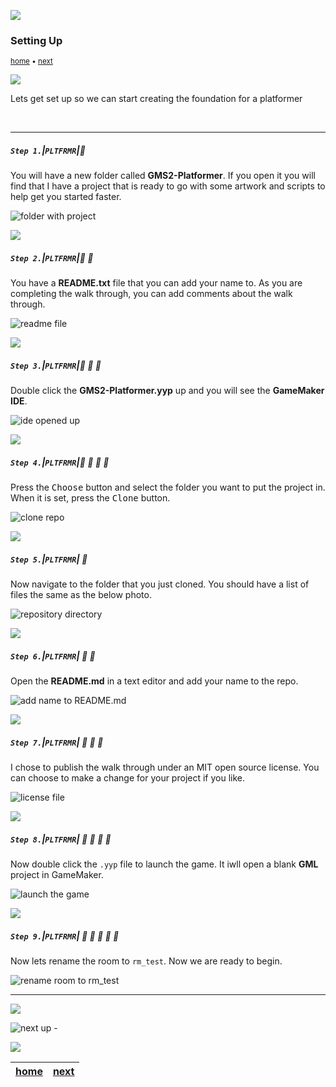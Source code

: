 ![](../images/line3.png)

### Setting Up

<sub>[home](../README.md#user-content-gms2-platformer) • [next](../background-tiles/README.md#user-content-background-tiles)</sub>

![](../images/line3.png)

Lets get set up so we can start creating the foundation for a platformer

<br>

---


##### `Step 1.`\|`PLTFRMR`|:small_blue_diamond:

You will have a new folder called **GMS2-Platformer**. If you open it you will find that I have a project that is ready to go with some artwork and scripts to help get you started faster.

![folder with project](images/platformerProject.png)

![](../images/line2.png)

##### `Step 2.`\|`PLTFRMR`|:small_blue_diamond: :small_blue_diamond: 

You have a **README.txt** file that you can add your name to. As you are completing the walk through, you can add comments about the walk through.

![readme file](images/readMe.png)

![](../images/line2.png)

##### `Step 3.`\|`PLTFRMR`|:small_blue_diamond: :small_blue_diamond: :small_blue_diamond:

Double click the **GMS2-Platformer.yyp** up and you will see the **GameMaker IDE**.

![ide opened up](images/ide.png)

![](../images/line2.png)

##### `Step 4.`\|`PLTFRMR`|:small_blue_diamond: :small_blue_diamond: :small_blue_diamond: :small_blue_diamond:

Press the <kbd>Choose</kbd> button and select the folder you want to put the project in.  When it is set, press the <kbd>Clone</kbd> button.

![clone repo](images/chooseFolderClone.png)

![](../images/line2.png)

##### `Step 5.`\|`PLTFRMR`| :small_orange_diamond:

Now navigate to the folder that you just cloned.  You should have a list of files the same as the below photo.

![repository directory](images/repoFolder.png)

![](../images/line2.png)

##### `Step 6.`\|`PLTFRMR`| :small_orange_diamond: :small_blue_diamond:

Open the **README.md** in a text editor and add your name to the repo.

![add name to README.md](images/nameReadme.png)

![](../images/line2.png)

##### `Step 7.`\|`PLTFRMR`| :small_orange_diamond: :small_blue_diamond: :small_blue_diamond:

I chose to publish the walk through under an MIT open source license.  You can choose to make a change for your project if you like.

![license file](images/license.png)

![](../images/line2.png)

##### `Step 8.`\|`PLTFRMR`| :small_orange_diamond: :small_blue_diamond: :small_blue_diamond: :small_blue_diamond:

Now double click the `.yyp` file to launch the game.  It iwll open a blank **GML** project in GameMaker.

![launch the game](images/launchGame.png)

![](../images/line2.png)

##### `Step 9.`\|`PLTFRMR`| :small_orange_diamond: :small_blue_diamond: :small_blue_diamond: :small_blue_diamond: :small_blue_diamond:

Now lets rename the room to `rm_test`.  Now we are ready to begin.

![rename room to rm_test](images/rmTest.png)


___


![](../images/line.png)

<!-- <img src="https://via.placeholder.com/1000x100/45D7CA/000000/?text=Next Up - Background Tiles"> -->

![next up - ](images/banner.png)

![](../images/line.png)

| [home](../README.md#user-content-gms2-platformer) | [next](../background-tiles/README.md#user-content-background-tiles)|
|---|---|
